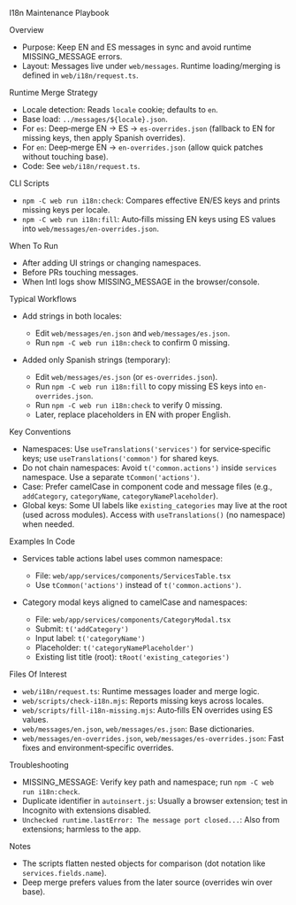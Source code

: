 I18n Maintenance Playbook

Overview

- Purpose: Keep EN and ES messages in sync and avoid runtime MISSING_MESSAGE errors.
- Layout: Messages live under `web/messages`. Runtime loading/merging is defined in `web/i18n/request.ts`.

Runtime Merge Strategy

- Locale detection: Reads `locale` cookie; defaults to `en`.
- Base load: `../messages/${locale}.json`.
- For `es`: Deep‑merge EN → ES → `es-overrides.json` (fallback to EN for missing keys, then apply Spanish overrides).
- For `en`: Deep‑merge EN → `en-overrides.json` (allow quick patches without touching base).
- Code: See `web/i18n/request.ts`.

CLI Scripts

- `npm -C web run i18n:check`: Compares effective EN/ES keys and prints missing keys per locale.
- `npm -C web run i18n:fill`: Auto‑fills missing EN keys using ES values into `web/messages/en-overrides.json`.

When To Run

- After adding UI strings or changing namespaces.
- Before PRs touching messages.
- When Intl logs show MISSING_MESSAGE in the browser/console.

Typical Workflows

- Add strings in both locales:
  - Edit `web/messages/en.json` and `web/messages/es.json`.
  - Run `npm -C web run i18n:check` to confirm 0 missing.

- Added only Spanish strings (temporary):
  - Edit `web/messages/es.json` (or `es-overrides.json`).
  - Run `npm -C web run i18n:fill` to copy missing ES keys into `en-overrides.json`.
  - Run `npm -C web run i18n:check` to verify 0 missing.
  - Later, replace placeholders in EN with proper English.

Key Conventions

- Namespaces: Use `useTranslations('services')` for service‑specific keys; use `useTranslations('common')` for shared keys.
- Do not chain namespaces: Avoid `t('common.actions')` inside `services` namespace. Use a separate `tCommon('actions')`.
- Case: Prefer camelCase in component code and message files (e.g., `addCategory`, `categoryName`, `categoryNamePlaceholder`).
- Global keys: Some UI labels like `existing_categories` may live at the root (used across modules). Access with `useTranslations()` (no namespace) when needed.

Examples In Code

- Services table actions label uses common namespace:
  - File: `web/app/services/components/ServicesTable.tsx`
  - Use `tCommon('actions')` instead of `t('common.actions')`.

- Category modal keys aligned to camelCase and namespaces:
  - File: `web/app/services/components/CategoryModal.tsx`
  - Submit: `t('addCategory')`
  - Input label: `t('categoryName')`
  - Placeholder: `t('categoryNamePlaceholder')`
  - Existing list title (root): `tRoot('existing_categories')`

Files Of Interest

- `web/i18n/request.ts`: Runtime messages loader and merge logic.
- `web/scripts/check-i18n.mjs`: Reports missing keys across locales.
- `web/scripts/fill-i18n-missing.mjs`: Auto‑fills EN overrides using ES values.
- `web/messages/en.json`, `web/messages/es.json`: Base dictionaries.
- `web/messages/en-overrides.json`, `web/messages/es-overrides.json`: Fast fixes and environment‑specific overrides.

Troubleshooting

- MISSING_MESSAGE: Verify key path and namespace; run `npm -C web run i18n:check`.
- Duplicate identifier in `autoinsert.js`: Usually a browser extension; test in Incognito with extensions disabled.
- `Unchecked runtime.lastError: The message port closed...`: Also from extensions; harmless to the app.

Notes

- The scripts flatten nested objects for comparison (dot notation like `services.fields.name`).
- Deep merge prefers values from the later source (overrides win over base).

